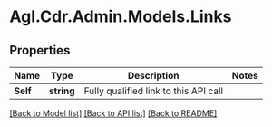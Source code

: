 # Agl.Cdr.Admin.Models.Links

## Properties

Name | Type | Description | Notes
------------ | ------------- | ------------- | -------------
**Self** | **string** | Fully qualified link to this API call | 

[[Back to Model list]](../README.md#documentation-for-models) [[Back to API list]](../README.md#documentation-for-api-endpoints) [[Back to README]](../README.md)

